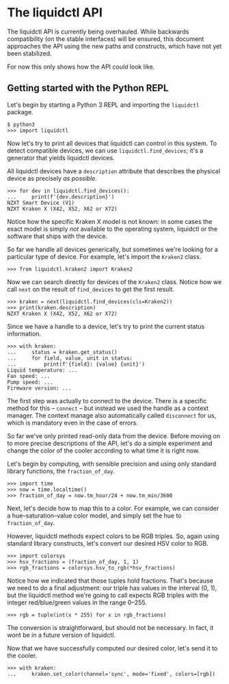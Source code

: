# The liquidctl API

The liquidctl API is currently being overhauled.  While backwards compatibility
(on the stable interfaces) will be ensured, this document approaches the API
using the new paths and constructs, which have not yet been stabilized.

For now this only shows how the API _could_ look like.

## Getting started with the Python REPL

Let's begin by starting a Python 3 REPL and importing the `liquidctl` package.

    $ python3
    >>> import liquidctl

Now let's try to print all devices that liquidctl can control in this system.
To detect compatible devices, we can use `liquidctl.find_devices`; it's a
generator that yields liquidctl devices.

All liquidctl devices have a `description` attribute that describes the
physical device as precisely _as possible._

    >>> for dev in liquidctl.find_devices():
    ...     print(f'{dev.description}')
    NZXT Smart Device (V1)
    NZXT Kraken X (X42, X52, X62 or X72)

Notice how the specific Kraken X model is not known: in some cases the exact
model is simply _not_ available to the operating system, liquidctl or the
software that ships with the device.

So far we handle all devices generically, but sometimes we're looking for a
particular type of device.  For example, let's import the `Kraken2` class.

    >>> from liquidctl.kraken2 import Kraken2

Now we can search directly for devices of the `Kraken2` class.  Notice how we
call `next` on the result of `find_devices` to get the first result.

    >>> kraken = next(liquidctl.find_devices(cls=Kraken2))
    >>> print(kraken.description)
    NZXT Kraken X (X42, X52, X62 or X72)

Since we have a handle to a device, let's try to print the current status
information.

    >>> with kraken:
    ...     status = kraken.get_status()
    ...     for field, value, unit in status:
    ...         print(f'{field}: {value} {unit}')
    Liquid temperature: ...
    Fan speed: ...
    Pump speed: ...
    Firmware version: ...

The first step was actually to connect to the device.  There is a specific
method for this – `connect` – but instead we used the handle as a context
manager.  The context manage also automatically called `disconnect` for us,
which is mandatory even in the case of errors.

So far we've only printed read-only data from the device.  Before moving on to
more precise descriptions of the API, let's do a simple experiment and change
the color of the cooler according to what time it is right now.

Let's begin by computing, with sensible precision and using only standard
library functions, the `fraction_of_day`.

    >>> import time
    >>> now = time.localtime()
    >>> fraction_of_day = now.tm_hour/24 + now.tm_min/3600

Next, let's decide how to map this to a color.  For example, we can consider a
hue–saturation–value color model, and simply set the hue to `fraction_of_day`.

However, liquidctl methods expect colors to be RGB triples.  So, again using
standard library constructs, let's convert our desired HSV color to RGB.

    >>> import colorsys
    >>> hsv_fractions = (fraction_of_day, 1, 1)
    >>> rgb_fractions = colorsys.hsv_to_rgb(*hsv_fractions)

Notice how we indicated that those tuples hold fractions.  That's because we
need to do a final adjustment: our triple has values in the interval (0, 1),
but the liquidctl method we're going to call expects RGB triples with the
integer red/blue/green values in the range 0–255.

    >>> rgb = tuple(int(x * 255) for x in rgb_fractions)

The conversion is straightforward, but should not be necessary.  In fact, it
wont be in a future version of liquidctl.

Now that we have successfully computed our desired color, let's send it to the
cooler.

    >>> with kraken:
    ...     kraken.set_color(channel='sync', mode='fixed', colors=[rgb])
